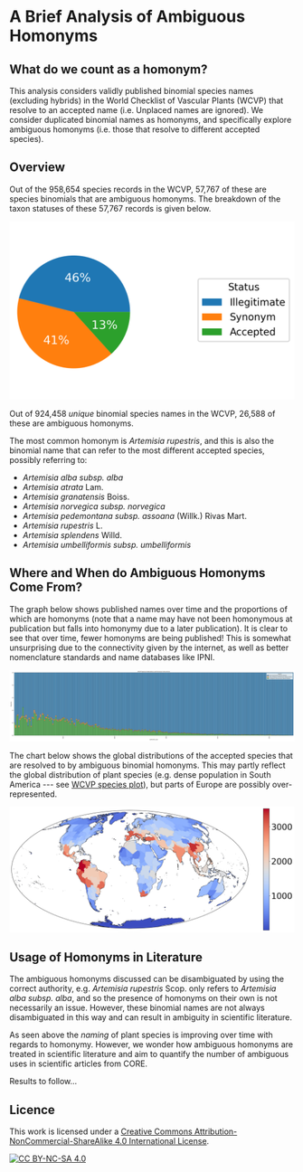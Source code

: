 # A Brief Analysis of Ambiguous Homonyms

## What do we count as a homonym?

This analysis considers validly published binomial species names (excluding hybrids) in the World Checklist of Vascular Plants (WCVP) that resolve to
an accepted name (i.e. Unplaced names are ignored). We consider duplicated binomial names as homonyms, and specifically explore ambiguous homonyms (i.e. those that resolve to different accepted
species).

## Overview

Out of the 958,654 species records in the WCVP, 57,767 of these are species binomials that are ambiguous homonyms. The breakdown of the taxon statuses
of these 57,767 records is given below.

![ambiguous_homonyms_taxon_status_pie_chart.png](taxonomy_inputs%2Foutputs%2Fplots%2Fambiguous_homonyms_taxon_status_pie_chart.png)

Out of 924,458 *unique* binomial species names in the WCVP, 26,588 of these are ambiguous homonyms.

The most common homonym is *Artemisia rupestris*, and this is also
the binomial name that can refer to the most different accepted species, possibly referring to:

- *Artemisia alba subsp. alba*
- *Artemisia atrata* Lam.
- *Artemisia granatensis* Boiss.
- *Artemisia norvegica subsp. norvegica*
- *Artemisia pedemontana subsp. assoana* (Willk.) Rivas Mart.
- *Artemisia rupestris* L.
- *Artemisia splendens* Willd.
- *Artemisia umbelliformis subsp. umbelliformis*

## Where and When do Ambiguous Homonyms Come From?

The graph below shows published names over time and the proportions of which are homonyms (note that a name may have not been homonymous at
publication but falls into homonymy due to a later publication). It is clear to see that over time, fewer homonyms are being published! This is
somewhat unsurprising due to the connectivity given by the internet, as well as better nomenclature standards and name databases like IPNI.

![WCVP Species Publications and Homonym Occurrence_normalized.jpg](taxonomy_inputs%2Foutputs%2Fplots%2FWCVP%20Species%20Publications%20and%20Homonym%20Occurrence_normalized.jpg)

The chart below shows the global distributions of the accepted species that are resolved to by ambiguous binomial homonyms. This may partly reflect
the global distribution of plant species (e.g. dense population in South America ---
see [WCVP species plot](https://github.com/alrichardbollans/automatchnames/tree/main/wcvp_download/unit_tests/test_outputs/all_species_native_distribution.jpg)),
but parts of Europe are possibly over-represented.

![ambiguous_homonyms_dists.jpg](taxonomy_inputs%2Foutputs%2Fplots%2Fambiguous_homonyms_dists.jpg)

## Usage of Homonyms in Literature

The ambiguous homonyms discussed can be disambiguated by using the correct authority, e.g. *Artemisia rupestris* Scop. only refers to
*Artemisia alba subsp. alba*, and so the presence of homonyms on their own is not necessarily an issue. However, these binomial names are not
always disambiguated in this way and can result in ambiguity in scientific literature.

As seen above the *naming* of plant species is improving over time with regards to homonymy. However, we wonder how ambiguous homonyms are treated in
scientific literature and aim to quantify the number of ambiguous uses in scientific articles from CORE.

Results to follow...

## Licence

This work is licensed under a
[Creative Commons Attribution-NonCommercial-ShareAlike 4.0 International License][cc-by-nc-sa].

[![CC BY-NC-SA 4.0][cc-by-nc-sa-image]][cc-by-nc-sa]

[cc-by-nc-sa]: http://creativecommons.org/licenses/by-nc-sa/4.0/

[cc-by-nc-sa-image]: https://licensebuttons.net/l/by-nc-sa/4.0/88x31.png

[cc-by-nc-sa-shield]: https://img.shields.io/badge/License-CC%20BY--NC--SA%204.0-lightgrey.svg